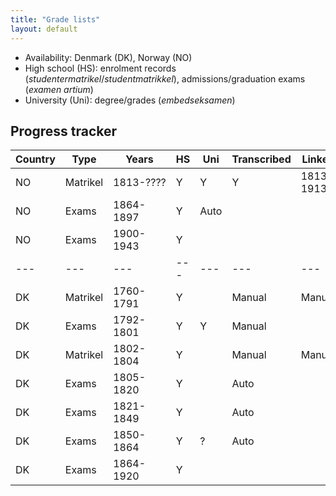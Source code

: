 ```yaml
---
title: "Grade lists"
layout: default
---
```


- Availability: Denmark (DK), Norway (NO)
- High school (HS): enrolment records (*studentermatrikel*/*studentmatrikkel*), admissions/graduation exams (*examen artium*)
- University (Uni): degree/grades (*embedseksamen*)

## Progress tracker

| Country | Type | Years | HS | Uni | Transcribed | Linked |
|---|---|---|---|---|---|---|
| NO | Matrikel | 1813-???? | Y | Y | Y | 1813-1913 |
| NO | Exams | 1864-1897 | Y | Auto | | |
| NO | Exams | 1900-1943 | Y | | | |
|---|---|---|---|---|---|---|
| DK | Matrikel | 1760-1791 | Y | | Manual | Manual  |
| DK | Exams | 1792-1801 | Y | Y | Manual | |
| DK | Matrikel | 1802-1804 | Y | | Manual | Manual |
| DK | Exams | 1805-1820 | Y | | Auto | |
| DK | Exams | 1821-1849 | Y | | Auto | |
| DK | Exams | 1850-1864 | Y | ? | Auto | |
| DK | Exams | 1864-1920 | Y | | | |
